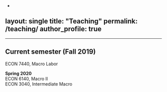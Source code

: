 -
layout: single
title: "Teaching"
permalink: /teaching/
author_profile: true
---
---
## Current semester (**Fall 2019**)  
ECON 7440, Macro Labor   

**Spring 2020**   
ECON 6140, Macro II   
ECON 3040, Intermediate Macro

